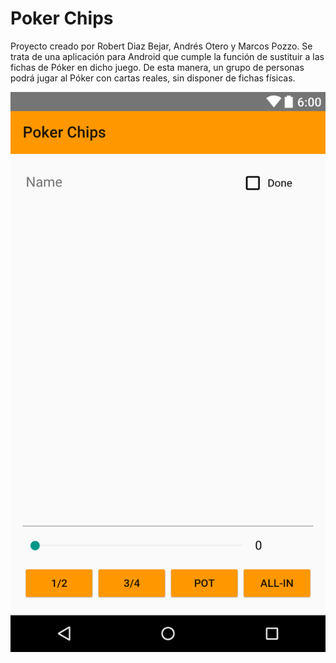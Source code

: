# Poker Chips

Proyecto creado por Robert Diaz Bejar, Andrés Otero y Marcos Pozzo.
Se trata de una aplicación para Android que cumple la función de sustituir a las fichas de Póker en dicho juego.
De esta manera, un grupo de personas podrá jugar al Póker con cartas reales, sin disponer de fichas físicas.

![falloCaptura](https://raw.githubusercontent.com/robertdb/FichasPokerApp/master/app/src/main/res/drawable/layout_actual.png)
